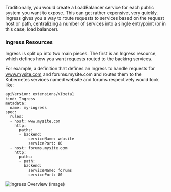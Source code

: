 Traditionally, you would create a LoadBalancer service for each public system you want to expose. This can get rather expensive, very quickly. Ingress gives you a way to route requests to services based on the request host or path, centralizing a number of services into a single entrypoint (or in this case, load balancer).

### Ingress Resources

Ingress is split up into two main pieces. The first is an Ingress resource, which defines how you want requests routed to the backing services.

For example, a definition that defines an Ingress to handle requests for www.mysite.com and forums.mysite.com and routes them to the Kubernetes services named website and forums respectively would look like:

```
apiVersion: extensions/v1beta1
kind: Ingress
metadata:
  name: my-ingress
spec:
  rules:
  - host: www.mysite.com
    http:
      paths:
      - backend:
          serviceName: website
          servicePort: 80
  - host: forums.mysite.com
    http:
      paths:
      - path:
        backend:
          serviceName: forums
          servicePort: 80
```

![Ingress Overview (image)](https://katacoda.com/contino/courses/kubernetes/ingress/assets/ingressoverview.jpeg)